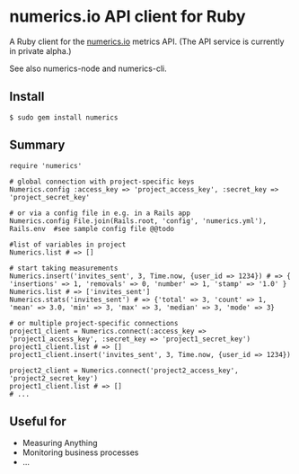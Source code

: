# numerics.io API client for Ruby

A Ruby client for the [numerics.io](https://numerics.io/) metrics API. (The API service is currently in private alpha.)

See also numerics-node and numerics-cli.

## Install

    $ sudo gem install numerics

## Summary

    require 'numerics'

    # global connection with project-specific keys
    Numerics.config :access_key => 'project_access_key', :secret_key => 'project_secret_key'

    # or via a config file in e.g. in a Rails app
    Numerics.config File.join(Rails.root, 'config', 'numerics.yml'), Rails.env	#see sample config file @@todo

    #list of variables in project
    Numerics.list # => []

    # start taking measurements
    Numerics.insert('invites_sent', 3, Time.now, {user_id => 1234}) # => { 'insertions' => 1, 'removals' => 0, 'number' => 1, 'stamp' => '1.0' }
    Numerics.list # => ['invites_sent']
    Numerics.stats('invites_sent') # => {'total' => 3, 'count' => 1, 'mean' => 3.0, 'min' => 3, 'max' => 3, 'median' => 3, 'mode' => 3}

    # or multiple project-specific connections
    project1_client = Numerics.connect(:access_key => 'project1_access_key', :secret_key => 'project1_secret_key')
    project1_client.list # => []
    project1_client.insert('invites_sent', 3, Time.now, {user_id => 1234})
 
    project2_client = Numerics.connect('project2_access_key', 'project2_secret_key')
    project1_client.list # => []
    # ...


## Useful for

  * Measuring Anything
  * Monitoring business processes
  * ...
